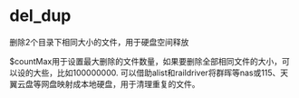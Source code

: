 # del_dup
删除2个目录下相同大小的文件，用于硬盘空间释放

$countMax用于设置最大删除的文件数量，如果要删除全部相同文件的大小，可以设的大些，比如100000000.
可以借助alist和raildriver将群晖等nas或115、天翼云盘等网盘映射成本地硬盘，用于清理重复的文件。
